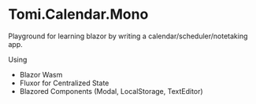 # Tomi.Calendar.Mono
Playground for learning blazor by writing a calendar/scheduler/notetaking app.

Using 
- Blazor Wasm
- Fluxor for Centralized State
- Blazored Components (Modal, LocalStorage, TextEditor)

